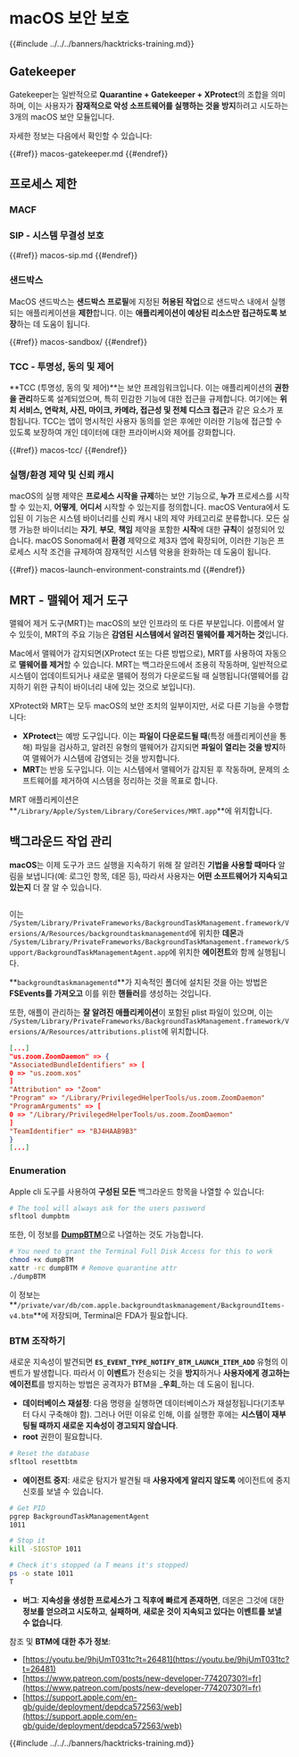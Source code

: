# macOS 보안 보호

{{#include ../../../banners/hacktricks-training.md}}

## Gatekeeper

Gatekeeper는 일반적으로 **Quarantine + Gatekeeper + XProtect**의 조합을 의미하며, 이는 사용자가 **잠재적으로 악성 소프트웨어를 실행하는 것을 방지**하려고 시도하는 3개의 macOS 보안 모듈입니다.

자세한 정보는 다음에서 확인할 수 있습니다:

{{#ref}}
macos-gatekeeper.md
{{#endref}}

## 프로세스 제한

### MACF

### SIP - 시스템 무결성 보호

{{#ref}}
macos-sip.md
{{#endref}}

### 샌드박스

MacOS 샌드박스는 **샌드박스 프로필**에 지정된 **허용된 작업**으로 샌드박스 내에서 실행되는 애플리케이션을 **제한**합니다. 이는 **애플리케이션이 예상된 리소스만 접근하도록 보장**하는 데 도움이 됩니다.

{{#ref}}
macos-sandbox/
{{#endref}}

### TCC - **투명성, 동의 및 제어**

**TCC (투명성, 동의 및 제어)**는 보안 프레임워크입니다. 이는 애플리케이션의 **권한을 관리**하도록 설계되었으며, 특히 민감한 기능에 대한 접근을 규제합니다. 여기에는 **위치 서비스, 연락처, 사진, 마이크, 카메라, 접근성 및 전체 디스크 접근**과 같은 요소가 포함됩니다. TCC는 앱이 명시적인 사용자 동의를 얻은 후에만 이러한 기능에 접근할 수 있도록 보장하여 개인 데이터에 대한 프라이버시와 제어를 강화합니다.

{{#ref}}
macos-tcc/
{{#endref}}

### 실행/환경 제약 및 신뢰 캐시

macOS의 실행 제약은 **프로세스 시작을 규제**하는 보안 기능으로, **누가** 프로세스를 시작할 수 있는지, **어떻게**, **어디서** 시작할 수 있는지를 정의합니다. macOS Ventura에서 도입된 이 기능은 시스템 바이너리를 신뢰 캐시 내의 제약 카테고리로 분류합니다. 모든 실행 가능한 바이너리는 **자기**, **부모**, **책임** 제약을 포함한 **시작**에 대한 **규칙**이 설정되어 있습니다. macOS Sonoma에서 **환경** 제약으로 제3자 앱에 확장되어, 이러한 기능은 프로세스 시작 조건을 규제하여 잠재적인 시스템 악용을 완화하는 데 도움이 됩니다.

{{#ref}}
macos-launch-environment-constraints.md
{{#endref}}

## MRT - 맬웨어 제거 도구

맬웨어 제거 도구(MRT)는 macOS의 보안 인프라의 또 다른 부분입니다. 이름에서 알 수 있듯이, MRT의 주요 기능은 **감염된 시스템에서 알려진 맬웨어를 제거하는 것**입니다.

Mac에서 맬웨어가 감지되면(XProtect 또는 다른 방법으로), MRT를 사용하여 자동으로 **맬웨어를 제거**할 수 있습니다. MRT는 백그라운드에서 조용히 작동하며, 일반적으로 시스템이 업데이트되거나 새로운 맬웨어 정의가 다운로드될 때 실행됩니다(맬웨어를 감지하기 위한 규칙이 바이너리 내에 있는 것으로 보입니다).

XProtect와 MRT는 모두 macOS의 보안 조치의 일부이지만, 서로 다른 기능을 수행합니다:

- **XProtect**는 예방 도구입니다. 이는 **파일이 다운로드될 때**(특정 애플리케이션을 통해) 파일을 검사하고, 알려진 유형의 맬웨어가 감지되면 **파일이 열리는 것을 방지**하여 맬웨어가 시스템에 감염되는 것을 방지합니다.
- **MRT**는 반응 도구입니다. 이는 시스템에서 맬웨어가 감지된 후 작동하며, 문제의 소프트웨어를 제거하여 시스템을 정리하는 것을 목표로 합니다.

MRT 애플리케이션은 **`/Library/Apple/System/Library/CoreServices/MRT.app`**에 위치합니다.

## 백그라운드 작업 관리

**macOS**는 이제 도구가 코드 실행을 지속하기 위해 잘 알려진 **기법을 사용할 때마다** 알림을 보냅니다(예: 로그인 항목, 데몬 등), 따라서 사용자는 **어떤 소프트웨어가 지속되고 있는지** 더 잘 알 수 있습니다.

<figure><img src="../../../images/image (1183).png" alt=""><figcaption></figcaption></figure>

이는 `/System/Library/PrivateFrameworks/BackgroundTaskManagement.framework/Versions/A/Resources/backgroundtaskmanagementd`에 위치한 **데몬**과 `/System/Library/PrivateFrameworks/BackgroundTaskManagement.framework/Support/BackgroundTaskManagementAgent.app`에 위치한 **에이전트**와 함께 실행됩니다.

**`backgroundtaskmanagementd`**가 지속적인 폴더에 설치된 것을 아는 방법은 **FSEvents를 가져오고** 이를 위한 **핸들러**를 생성하는 것입니다.

또한, 애플이 관리하는 **잘 알려진 애플리케이션**이 포함된 plist 파일이 있으며, 이는 `/System/Library/PrivateFrameworks/BackgroundTaskManagement.framework/Versions/A/Resources/attributions.plist`에 위치합니다.
```json
[...]
"us.zoom.ZoomDaemon" => {
"AssociatedBundleIdentifiers" => [
0 => "us.zoom.xos"
]
"Attribution" => "Zoom"
"Program" => "/Library/PrivilegedHelperTools/us.zoom.ZoomDaemon"
"ProgramArguments" => [
0 => "/Library/PrivilegedHelperTools/us.zoom.ZoomDaemon"
]
"TeamIdentifier" => "BJ4HAAB9B3"
}
[...]
```
### Enumeration

Apple cli 도구를 사용하여 **구성된 모든** 백그라운드 항목을 나열할 수 있습니다:
```bash
# The tool will always ask for the users password
sfltool dumpbtm
```
또한, 이 정보를 [**DumpBTM**](https://github.com/objective-see/DumpBTM)으로 나열하는 것도 가능합니다.
```bash
# You need to grant the Terminal Full Disk Access for this to work
chmod +x dumpBTM
xattr -rc dumpBTM # Remove quarantine attr
./dumpBTM
```
이 정보는 **`/private/var/db/com.apple.backgroundtaskmanagement/BackgroundItems-v4.btm`**에 저장되며, Terminal은 FDA가 필요합니다.

### BTM 조작하기

새로운 지속성이 발견되면 **`ES_EVENT_TYPE_NOTIFY_BTM_LAUNCH_ITEM_ADD`** 유형의 이벤트가 발생합니다. 따라서 이 **이벤트**가 전송되는 것을 **방지**하거나 **사용자에게 경고하는 에이전트**를 방지하는 방법은 공격자가 BTM을 _**우회**_하는 데 도움이 됩니다.

- **데이터베이스 재설정**: 다음 명령을 실행하면 데이터베이스가 재설정됩니다(기초부터 다시 구축해야 함). 그러나 어떤 이유로 인해, 이를 실행한 후에는 **시스템이 재부팅될 때까지 새로운 지속성이 경고되지 않습니다**.
- **root** 권한이 필요합니다.
```bash
# Reset the database
sfltool resettbtm
```
- **에이전트 중지**: 새로운 탐지가 발견될 때 **사용자에게 알리지 않도록** 에이전트에 중지 신호를 보낼 수 있습니다.
```bash
# Get PID
pgrep BackgroundTaskManagementAgent
1011

# Stop it
kill -SIGSTOP 1011

# Check it's stopped (a T means it's stopped)
ps -o state 1011
T
```
- **버그**: **지속성을 생성한 프로세스가 그 직후에 빠르게 존재하면**, 데몬은 그것에 대한 **정보를 얻으려고 시도하고**, **실패하며**, **새로운 것이 지속되고 있다는 이벤트를 보낼 수 없습니다**.

참조 및 **BTM에 대한 추가 정보**:

- [https://youtu.be/9hjUmT031tc?t=26481](https://youtu.be/9hjUmT031tc?t=26481)
- [https://www.patreon.com/posts/new-developer-77420730?l=fr](https://www.patreon.com/posts/new-developer-77420730?l=fr)
- [https://support.apple.com/en-gb/guide/deployment/depdca572563/web](https://support.apple.com/en-gb/guide/deployment/depdca572563/web)

{{#include ../../../banners/hacktricks-training.md}}
